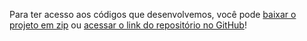 Para ter acesso aos códigos que desenvolvemos, você pode [baixar o projeto em zip](https://github.com/alura-cursos/3630-API_Gateway/archive/refs/heads/Projeto_inicial.zip) ou [acessar o link do repositório no GitHub](https://github.com/alura-cursos/3630-API_Gateway/tree/Projeto_inicial)!
